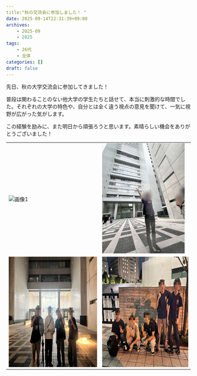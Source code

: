 ```yaml
---
title:"秋の交流会に参加しました！ "
date: 2025-09-14T22:31:39+09:00
archives:
    - 2025-09
    - 2025
tags:
    - 26代
    - 全体
categories: []
draft: false
---
```


先日、秋の大学交流会に参加してきました！

普段は関わることのない他大学の学生たちと話せて、本当に刺激的な時間でした。それぞれの大学の特色や、自分とは全く違う視点の意見を聞けて、一気に視野が広がった気がします。

この経験を励みに、また明日から頑張ろうと思います。素晴らしい機会をありがとうございました！

<table>
  <tr>
    <td><img src="2025091401.jpg" alt="画像1" height="300"></td>
    <td><img src="2025091404.jpg" alt="画像2" height="300"></td>
  </tr>
  <tr>
    <td><img src="2025091403.jpg" alt="画像3" height="300"></td>
    <td><img src="2025091402.jpg" alt="画像4" height="300"></td>
  </tr>
</table>